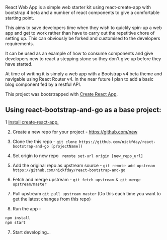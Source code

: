 React Web App is a simple web starter kit using react-create-app with bootstrap 4 beta and a number of react components to give a comfortable starting point.

This aims to save developers time when they wish to quickly spin-up a web app and get to work rather than have to carry out the repetitive chore of setting up. This can obviously be forked and customised to the developers requirements.

It can be used as an example of how to consume components and give developers new to react a stepping stone so they don't give up before they have started.

At time of writing it is simply a web app with a Bootstrap v4 beta theme and navigable using React Router v4. In the near future I plan to add a basic blog component fed by a restful API.

This project was bootstrapped with [Create React App](https://github.com/facebookincubator/create-react-app).

## Using react-bootstrap-and-go as a base project:

1 [Install create-react-app.](https://github.com/facebookincubator/create-react-app)

2. Create a new repo for your project - https://github.com/new

3. Clone the this repo - 
```git clone https://github.com/nickfday/react-bootstrap-and-go [projectName])```

4. Set origin to new repo
``` remote set-url origin [new_repo_url]```

5. Add the original repo as upstream source -
```git remote add upstream https://github.com/nickfday/react-bootstrap-and-go```

6. Fetch and merge upstream - 
```git fetch upstream & git merge upstream/master ```

7. Pull upstream
```git pull upstream master``` (Do this each time you want to get the latest changes from this repo)

8. Run the app - 
```sh
npm install
npm start
```

7. Start developing...

